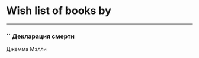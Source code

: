 # Wish list of books by [](https://www.facebook.com/profile.php?id=262062207519652)
---

### `` Декларация смерти
Джемма Мэлли

